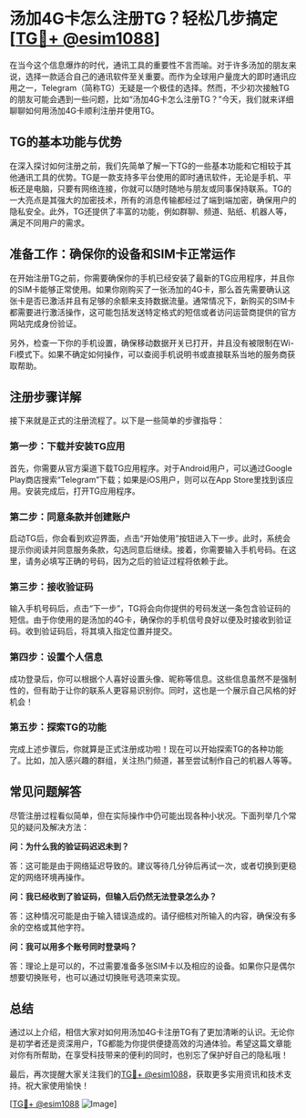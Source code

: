 # 汤加4G卡怎么注册TG？轻松几步搞定[[TG💪+ @esim1088](https://t.me/s/esim1088)]

在当今这个信息爆炸的时代，通讯工具的重要性不言而喻。对于许多汤加的朋友来说，选择一款适合自己的通讯软件至关重要。而作为全球用户量庞大的即时通讯应用之一，Telegram（简称TG）无疑是一个极佳的选择。然而，不少初次接触TG的朋友可能会遇到一些问题，比如“汤加4G卡怎么注册TG？”今天，我们就来详细聊聊如何用汤加4G卡顺利注册并使用TG。

## TG的基本功能与优势

在深入探讨如何注册之前，我们先简单了解一下TG的一些基本功能和它相较于其他通讯工具的优势。TG是一款支持多平台使用的即时通讯软件，无论是手机、平板还是电脑，只要有网络连接，你就可以随时随地与朋友或同事保持联系。TG的一大亮点是其强大的加密技术，所有的消息传输都经过了端到端加密，确保用户的隐私安全。此外，TG还提供了丰富的功能，例如群聊、频道、贴纸、机器人等，满足不同用户的需求。

## 准备工作：确保你的设备和SIM卡正常运作

在开始注册TG之前，你需要确保你的手机已经安装了最新的TG应用程序，并且你的SIM卡能够正常使用。如果你刚购买了一张汤加的4G卡，那么首先需要确认这张卡是否已激活并且有足够的余额来支持数据流量。通常情况下，新购买的SIM卡都需要进行激活操作，这可能包括发送特定格式的短信或者访问运营商提供的官方网站完成身份验证。

另外，检查一下你的手机设置，确保移动数据开关已打开，并且没有被限制在Wi-Fi模式下。如果不确定如何操作，可以查阅手机说明书或直接联系当地的服务商获取帮助。

## 注册步骤详解

接下来就是正式的注册流程了。以下是一些简单的步骤指导：

### 第一步：下载并安装TG应用

首先，你需要从官方渠道下载TG应用程序。对于Android用户，可以通过Google Play商店搜索“Telegram”下载；如果是iOS用户，则可以在App Store里找到该应用。安装完成后，打开TG应用程序。

### 第二步：同意条款并创建账户

启动TG后，你会看到欢迎界面，点击“开始使用”按钮进入下一步。此时，系统会提示你阅读并同意服务条款，勾选同意后继续。接着，你需要输入手机号码。在这里，请务必填写正确的号码，因为之后的验证过程将依赖于此。

### 第三步：接收验证码

输入手机号码后，点击“下一步”，TG将会向你提供的号码发送一条包含验证码的短信。由于你使用的是汤加的4G卡，确保你的手机信号良好以便及时接收到验证码。收到验证码后，将其填入指定位置并提交。

### 第四步：设置个人信息

成功登录后，你可以根据个人喜好设置头像、昵称等信息。这些信息虽然不是强制性的，但有助于让你的联系人更容易识别你。同时，这也是一个展示自己风格的好机会！

### 第五步：探索TG的功能

完成上述步骤后，你就算是正式注册成功啦！现在可以开始探索TG的各种功能了。比如，加入感兴趣的群组，关注热门频道，甚至尝试制作自己的机器人等等。

## 常见问题解答

尽管注册过程看似简单，但在实际操作中仍可能出现各种小状况。下面列举几个常见的疑问及解决方法：

**问：为什么我的验证码迟迟未到？**

答：这可能是由于网络延迟导致的。建议等待几分钟后再试一次，或者切换到更稳定的网络环境再操作。

**问：我已经收到了验证码，但输入后仍然无法登录怎么办？**

答：这种情况可能是由于输入错误造成的。请仔细核对所输入的内容，确保没有多余的空格或其他字符。

**问：我可以用多个账号同时登录吗？**

答：理论上是可以的，不过需要准备多张SIM卡以及相应的设备。如果你只是偶尔想要切换账号，也可以通过切换账号选项来实现。

## 总结

通过以上介绍，相信大家对如何用汤加4G卡注册TG有了更加清晰的认识。无论你是初学者还是资深用户，TG都能为你提供便捷高效的沟通体验。希望这篇文章能对你有所帮助，在享受科技带来的便利的同时，也别忘了保护好自己的隐私哦！

最后，再次提醒大家关注我们的[TG💪+ @esim1088](https://t.me/s/esim1088)，获取更多实用资讯和技术支持。祝大家使用愉快！

[[TG💪+ @esim1088](https://t.me/s/esim1088) ![Image](https://i.postimg.cc/4NQfJmqS/Snipaste-2025-05-13-00-14-12.png)]